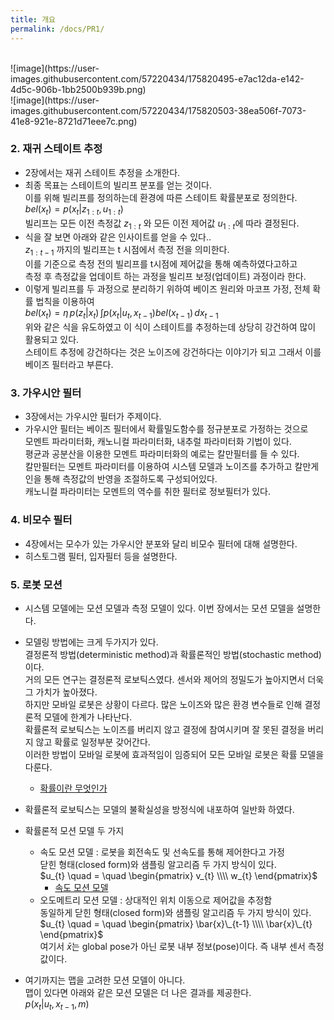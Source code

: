 ```yaml
---
title: 개요
permalink: /docs/PR1/
---
```

<br>  
![image](https://user-images.githubusercontent.com/57220434/175820495-e7ac12da-e142-4d5c-906b-1bb2500b939b.png)  
<br>  
![image](https://user-images.githubusercontent.com/57220434/175820503-38ea506f-7073-41e8-921e-8721d71eee7c.png)  
<br>  

### 2. 재귀 스테이트 추정  
- 2장에서는 재귀 스테이트 추정을 소개한다.  
- 최종 목표는 스테이트의 빌리프 분포를 얻는 것이다.  
  이를 위해 빌리프를 정의하는데 환경에 따른 스테이트 확률분포로 정의한다.  
  $bel(x_{t}) = p(x_{t}\vert z_{1:t},u_{1:t})$  
  빌리프는 모든 이전 측정값 $z_{1:t}$ 와 모든 이전 제어값 $u_{1:t}$에 따라 결정된다.  
- 식을 잘 보면 아래와 같은 인사이트를 얻을 수 있다..  
  $z_{1:t-1}$ 까지의 빌리프는 t 시점에서 측정 전을 의미한다.  
  이를 기준으로 측정 전의 빌리프를 t시점에 제어값을 통해 예측하였다고하고  
  측정 후 측정값을 업데이트 하는 과정을 빌리프 보정(업데이트) 과정이라 한다.  
- 이렇게 빌리프를 두 과정으로 분리하기 위하여 베이즈 원리와 마코프 가정, 전체 확률 법칙을 이용하여  
  $bel(x_{t}) = \eta\, p(z_{t}\vert x_{t}) \,\int p(x_{t}\vert u_{t},x_{t-1}) bel(x_{t-1})\,dx_{t-1}$  
  위와 같은 식을 유도하였고 이 식이 스테이트를 추정하는데 상당히 강건하여 많이 활용되고 있다.  
  스테이트 추정에 강건하다는 것은 노이즈에 강건하다는 이야기가 되고 그래서 이를 베이즈 필터라고 부른다.  
  
### 3. 가우시안 필터  
- 3장에서는 가우시안 필터가 주제이다.  
- 가우시안 필터는 베이즈 필터에서 확률밀도함수를 정규분포로 가정하는 것으로  
  모멘트 파라미터화, 캐노니컬 파라미터화, 내추럴 파라미터화 기법이 있다.  
  평균과 공분산을 이용한 모멘트 파라미터화의 예로는 칼만필터를 들 수 있다.  
  칼만필터는 모멘트 파라미터를 이용하여 시스템 모델과 노이즈를 추가하고 칼만게인을 통해 측정값의 반영을 조절하도록 구성되어있다.  
  캐노니컬 파라미터는 모멘트의 역수를 취한 필터로 정보필터가 있다.  

### 4. 비모수 필터  
- 4장에서는 모수가 있는 가우시안 분포와 달리 비모수 필터에 대해 설명한다.  
- 히스토그램 필터, 입자필터 등을 설명한다.  

### 5. 로봇 모션  
- 시스템 모델에는 모션 모델과 측정 모델이 있다. 이번 장에서는 모션 모델을 설명한다.  
- 모델링 방법에는 크게 두가지가 있다.  
  결정론적 방법(deterministic method)과 확률론적인 방법(stochastic method) 이다.  
  거의 모든 연구는 결정론적 로보틱스였다. 센서와 제어의 정밀도가 높아지면서 더욱 그 가치가 높아졌다.  
  하지만 모바일 로봇은 상황이 다르다. 많은 노이즈와 많은 환경 변수들로 인해 결정론적 모델에 한계가 나타난다.  
  확률론적 로보틱스는 노이즈를 버리지 않고 결정에 참여시키며 잘 못된 결정을 버리지 않고 확률로 일정부분 갖어간다.  
  이러한 방법이 모바일 로봇에 효과적임이 임증되어 모든 모바일 로봇은 확률 모델을 다룬다.  
  - [확률이란 무엇인가](https://brunch.co.kr/@amangkim/1)  
- 확률론적 로보틱스는 모델의 불확실성을 방정식에 내포하여 일반화 하였다.  

- 확률론적 모션 모델 두 가지  
  - 속도 모션 모델 : 로봇을 회전속도 및 선속도를 통해 제어한다고 가정  
    닫힌 형태(closed form)와 샘플링 알고리즘 두 가지 방식이 있다.  
    $u_{t} \quad = \quad \begin{pmatrix} v_{t} \\\\ w_{t} \end{pmatrix}$  
    - [속도 모션 모델](https://soohwan-justin.tistory.com/6)  
  - 오도메트리 모션 모델 : 상대적인 위치 이동으로 제어값을 추정함  
    동일하게 닫힌 형태(closed form)와 샘플링 알고리즘 두 가지 방식이 있다.  
    $u_{t} \quad = \quad \begin{pmatrix} \bar{x}\_{t-1} \\\\ \bar{x}\_{t} \end{pmatrix}$  
    여기서 $\bar{x}$는 global pose가 아닌 로봇 내부 정보(pose)이다. 즉 내부 센서 측정 값이다.  

- 여기까지는 맵을 고려한 모션 모델이 아니다.  
  맵이 있다면 아래와 같은 모션 모델은 더 나은 결과를 제공한다.  
  $p(x_{t} \vert u_{t},x_{t-1},m)$  
  
  
  
  
    




